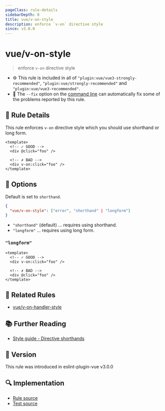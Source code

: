 ```yaml
---
pageClass: rule-details
sidebarDepth: 0
title: vue/v-on-style
description: enforce `v-on` directive style
since: v3.0.0
---
```


# vue/v-on-style

> enforce `v-on` directive style

- :gear: This rule is included in all of `"plugin:vue/vue3-strongly-recommended"`, `"plugin:vue/strongly-recommended"` and `"plugin:vue/vue3-recommended"`.
- :wrench: The `--fix` option on the [command line](https://eslint.org/docs/user-guide/command-line-interface#fixing-problems) can automatically fix some of the problems reported by this rule.

## :book: Rule Details

This rule enforces `v-on` directive style which you should use shorthand or long form.

<eslint-code-block fix :rules="{'vue/v-on-style': ['error']}">

```vue
<template>
  <!-- ✓ GOOD -->
  <div @click="foo" />

  <!-- ✗ BAD -->
  <div v-on:click="foo" />
</template>
```

</eslint-code-block>

## :wrench: Options

Default is set to `shorthand`.

```json
{
  "vue/v-on-style": ["error", "shorthand" | "longform"]
}
```

- `"shorthand"` (default) ... requires using shorthand.
- `"longform"` ... requires using long form.

### `"longform"`

<eslint-code-block fix :rules="{'vue/v-on-style': ['error', 'longform']}">

```vue
<template>
  <!-- ✓ GOOD -->
  <div v-on:click="foo" />

  <!-- ✗ BAD -->
  <div @click="foo" />
</template>
```

</eslint-code-block>

## :couple: Related Rules

- [vue/v-on-handler-style](./v-on-handler-style.md)

## :books: Further Reading

- [Style guide - Directive shorthands](https://vuejs.org/style-guide/rules-strongly-recommended.html#directive-shorthands)

## :rocket: Version

This rule was introduced in eslint-plugin-vue v3.0.0

## :mag: Implementation

- [Rule source](https://github.com/vuejs/eslint-plugin-vue/blob/master/lib/rules/v-on-style.js)
- [Test source](https://github.com/vuejs/eslint-plugin-vue/blob/master/tests/lib/rules/v-on-style.js)
